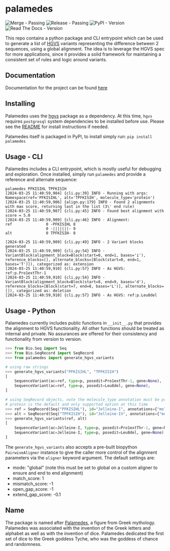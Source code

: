 # palamedes

![Merge - Passing](https://github.com/mammothbio-os/palamedes/actions/workflows/merge.yaml/badge.svg) ![Release - Passing](https://github.com/mammothbio-os/palamedes/actions/workflows/release.yaml/badge.svg) ![PyPI - Version](https://img.shields.io/pypi/v/palamedes) ![Read The Docs - Version](https://readthedocs.org/projects/mammothbio-os-palamedes/badge/?version=stable)

This repo contains a python package and CLI entrypoint which can be used to generate a list of [HGVS](https://github.com/biocommons/hgvs) variants representing the difference between 2 sequences, using a global alignment. The idea is to leverage the HGVS spec for more applications, since it provides a solid framework for maintaining a consistent set of rules and logic
around variants.

## Documentation

Documentation for the project can be found [here](https://mammothbio-os-palamedes.readthedocs.io/en/stable/)

## Installing

Palamedes uses the [hgvs](https://github.com/biocommons/hgvs) package as a dependency. At this time, `hgvs` requires `postgresql` system dependencies to be installed before use. Please see the [README](https://github.com/biocommons/hgvs/blob/main/README.md#installing-hgvs-locally) for install instructions if needed.

Palamedes itself is packaged in PyPI, to install simply run: `pip install palamedes`

## Usage - CLI

Palamedes includes a CLI entrypoint, which is mostly useful for debugging and exploration. Once installed, simply run `palamedes` and provide a reference and alternate sequence:
```shell
palamedes PFKISIHL TPFKISIH
[2024-03-25 11:40:59,904] {cli.py:39} INFO - Running with args: Namespace(ref='PFKISIHL', alt='TPFKISIH', molecule_type='protein')
[2024-03-25 11:40:59,906] {align.py:179} INFO - Found 2 alignments with max score, returning last in the list (3\' end rule)
[2024-03-25 11:40:59,907] {cli.py:45} INFO - Found best alignment with score = 5.0
[2024-03-25 11:40:59,909] {cli.py:46} INFO - Alignment:
ref               0 -PFKISIHL 8
                  0 -|||||||- 9
alt               0 TPFKISIH- 8

[2024-03-25 11:40:59,909] {cli.py:49} INFO - 2 Variant blocks generated
[2024-03-25 11:40:59,909] {cli.py:54} INFO - VariantBlock(alignment_block=Block(start=0, end=1, bases='i'), reference_blocks=[], alternate_blocks=[Block(start=0, end=1, bases='T')]), categorized as: extension
[2024-03-25 11:40:59,910] {cli.py:57} INFO - As HGVS: ref:p.Pro1extThr-1
[2024-03-25 11:40:59,910] {cli.py:54} INFO - VariantBlock(alignment_block=Block(start=8, end=9, bases='d'), reference_blocks=[Block(start=7, end=8, bases='L')], alternate_blocks=[]), categorized as: deletion
[2024-03-25 11:40:59,910] {cli.py:57} INFO - As HGVS: ref:p.Leu8del
```

## Usage - Python

Palamedes currently includes public functions in `__init__.py` that provides the alignment to HGVS functionality. All other functions should
be treated as internal and private. No assurances are offered for their consistency and functionality from version to version. 

```python
>>> from Bio.Seq import Seq
>>> from Bio.SeqRecord import SeqRecord
>>> from palamedes import generate_hgvs_variants

# using raw strings
>>> generate_hgvs_variants("PFKISIHL", "TPFKISIH")
[
    SequenceVariant(ac=ref, type=p, posedit=Pro1extThr-1, gene=None),
    SequenceVariant(ac=ref, type=p, posedit=Leu8del, gene=None),
]

# using SeqRecord objects, note the molecule_type annotation must be provided and set to a supported type
# protein is the default and only supported option at this time
>>> ref = SeqRecord(Seq("PFKISIHL"), id="Jelleine-I", annotations={"molecule_type": "protein"})
>>> alt = SeqRecord(Seq("TPFKISIH"), id="Jelleine-IV", annotations={"molecule_type": "protein"})
>>> generate_hgvs_variants(ref, alt)
[
    SequenceVariant(ac=Jelleine-I, type=p, posedit=Pro1extThr-1, gene=None),
    SequenceVariant(ac=Jelleine-I, type=p, posedit=Leu8del, gene=None)
]
```

The `generate_hgvs_variants` also accepts a pre-built biopython `PairwiseAligner` instance to give the caller more control of the alignment parameters via the `aligner` keyword argument. The default settings are:
- mode: "global" (note this must be set to global on a custom aligner to ensure and end to end alignment)
- match_score: 1
- mismatch_score: -1
- open_gap_score: -1
- extend_gap_score: -0.1

## Name

The package is named after [Palamedes](https://en.wikipedia.org/wiki/Palamedes_(mythology)), a figure from Greek mythology. Palamedes was associated with the invention of the Greek letters and alphabet as well as with the invention of dice. Palamedes dedicated the first set of dice to the Greek goddess Tyche, who was the goddess of chance and randomness.
